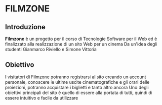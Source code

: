 # FILMZONE
## Introduzione
**Filmzone** è un progetto per il corso di Tecnologie Software per il Web ed è finalizzato alla realizzazione di un sito Web per un cinema
Da un'idea degli studenti Gianmarco Riviello e Simone Vittoria

## Obiettivo
I visitatori di Filmzone potranno registrarsi al sito creando un account personale, conoscere le ultime uscite cinematografiche e gli orari delle proiezioni, potranno acquistare i biglietti e tanto altro ancora
Uno degli obiettivi principali del sito è quello di essere alla portata di tutti, quindi di essere intuitivo e facile da utilizzare
